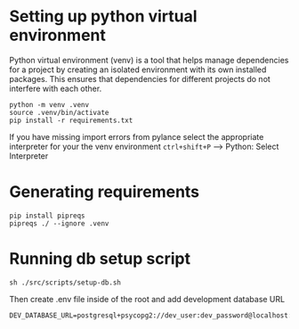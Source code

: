 # Setting up python virtual environment

Python virtual environment (venv) is a tool that helps manage dependencies for a project by creating an isolated environment with its own installed packages. This ensures that dependencies for different projects do not interfere with each other.

```
python -m venv .venv
source .venv/bin/activate
pip install -r requirements.txt
```

If you have missing import errors from pylance select the appropriate interpreter for your the venv environment
`ctrl+shift+P` --> Python: Select Interpreter

# Generating requirements

```
pip install pipreqs
pipreqs ./ --ignore .venv
```

# Running db setup script

`sh ./src/scripts/setup-db.sh`

Then create .env file inside of the root and add development database URL

```
DEV_DATABASE_URL=postgresql+psycopg2://dev_user:dev_password@localhost:5432/unmatched_dev
```
